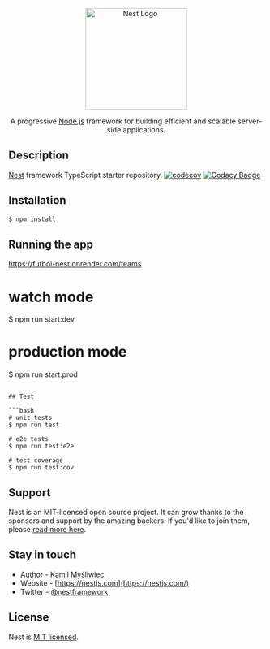 <p align="center">
  <a href="http://nestjs.com/" target="blank"><img src="https://nestjs.com/img/logo-small.svg" width="200" alt="Nest Logo" /></a>
</p>

[circleci-image]: https://img.shields.io/circleci/build/github/nestjs/nest/master?token=abc123def456
[circleci-url]: https://circleci.com/gh/nestjs/nest

  <p align="center">A progressive <a href="http://nodejs.org" target="_blank">Node.js</a> framework for building efficient and scalable server-side applications.</p>

## Description

[Nest](https://github.com/nestjs/nest) framework TypeScript starter repository.
[![codecov](https://codecov.io/gh/LautaroArizmendi/futbol/graph/badge.svg?token=NMG82Z8D79)](https://codecov.io/gh/LautaroArizmendi/futbol)
[![Codacy Badge](https://app.codacy.com/project/badge/Grade/00a625c6f4b84332b7a65fabbae41707)](https://app.codacy.com/gh/LautaroArizmendi/futbol/dashboard?utm_source=gh&utm_medium=referral&utm_content=&utm_campaign=Badge_grade)

## Installation

```bash
$ npm install
```

## Running the app

https://futbol-nest.onrender.com/teams

# watch mode
$ npm run start:dev

# production mode
$ npm run start:prod
```

## Test

```bash
# unit tests
$ npm run test

# e2e tests
$ npm run test:e2e

# test coverage
$ npm run test:cov
```

## Support

Nest is an MIT-licensed open source project. It can grow thanks to the sponsors and support by the amazing backers. If you'd like to join them, please [read more here](https://docs.nestjs.com/support).

## Stay in touch

- Author - [Kamil Myśliwiec](https://kamilmysliwiec.com)
- Website - [https://nestjs.com](https://nestjs.com/)
- Twitter - [@nestframework](https://twitter.com/nestframework)

## License

Nest is [MIT licensed](LICENSE).
